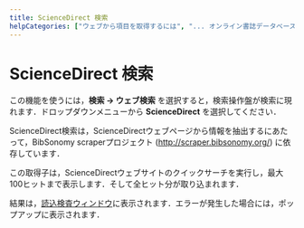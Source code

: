 ```yaml
---
title: ScienceDirect 検索
helpCategories: ["ウェブから項目を取得するには", "... オンライン書誌データベースを使用して"]
---
```


# ScienceDirect 検索

この機能を使うには，**検索 → ウェブ検索** を選択すると，検索操作盤が検索に現れます．ドロップダウンメニューから **ScienceDirect** を選択してください．

ScienceDirect検索は，ScienceDirectウェブページから情報を抽出するにあたって，BibSonomy scraperプロジェクト (http://scraper.bibsonomy.org/) に依存しています．

この取得子は，ScienceDirectウェブサイトのクイックサーチを実行し，最大100ヒットまで表示します．そして全ヒット分が取り込まれます．

結果は，[読込検査ウィンドウ](ImportInspectionDialog)に表示されます．エラーが発生した場合には，ポップアップに表示されます．
